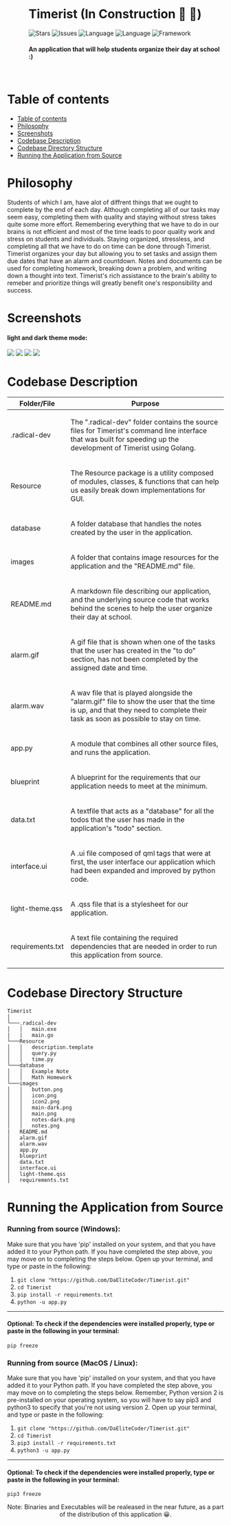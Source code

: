 <div style="margin-left: 50px">
<h1>Timerist (In Construction 👷 🚧)</h1>
<img alt="Stars" src="https://img.shields.io/badge/build-passing-brightgreen">
<img alt="Issues" src="https://img.shields.io/github/issues-raw/DaEliteCoder/Timerist">
<img alt="Language" src="https://img.shields.io/badge/language-python-blue.svg">
<img alt="Language" src="https://img.shields.io/badge/language-golang-red.svg">
<img alt="Framework" src="https://img.shields.io/badge/framework-PyQt5-blue.svg">
  
<h4>An application that will help students organize their day at school :)</h4>
</div>
<br>


Table of contents
=================
<!--ts-->
   * [Table of contents](#Table-of-contents)
   * [Philosophy](#Philosophy)
   * [Screenshots](#Screenshots)
   * [Codebase Description](#Codebase-Description)
   * [Codebase Directory Structure](#Codebase-Directory-Structure)
   * [Running the Application from Source](#Running-the-Application-from-Source)
<!--te-->

Philosophy
===
Students of which I am, have alot of diffrent things that we ought to complete by the end of each day. Although completing all of our tasks may seem easy, completing them with quality and staying without stress takes quite some more effort. Remembering everything that we have to do in our brains is not efficient and most of the time leads to poor quality work and stress on students and individuals. Staying organized, stressless, and completing all that we have to do on time can be done through Timerist. Timerist organizes your day but allowing you to set tasks and assign them due dates that have an alarm and countdown. Notes and documents can be used for completing homework, breaking down a problem, and writing down a thought into text. Timerist's rich assistance to the brain's ability to remeber and prioritize things will greatly benefit one's responsibility and success.


Screenshots
===
#### light and dark theme mode:
<img src="images/main.png">
<img src="images/notes.png">
<img src="images/main-dark.png">
<img src="images/notes-dark.png">



Codebase Description
===
| Folder/File     | Purpose       
| -------------   |:-------------:
| .radical-dev    | <p align="left">The ".radical-dev" folder contains the source files for Timerist's command line interface that was built for speeding up the development of Timerist using Golang.</p>
| Resource        | <p align="left">The Resource package is a utility composed of modules, classes, & functions that can help us easily break down implementations for GUI.</p> 
| database        | <p align="left">A folder database that handles the notes created by the user in the application.</p>      
| images          | <p align="left">A folder that contains image resources for the application and the "README.md" file.</p>
| README.md       | <p align="left">A markdown file describing our application, and the underlying source code that works behind the scenes to help the user organize their day at school.</p>
| alarm.gif       | <p align="left">A gif file that is shown when one of the tasks that the user has created in the "to do" section, has not been completed by the assigned date and time.</p>
| alarm.wav       | <p align="left">A wav file that is played alongside the "alarm.gif" file to show the user that the time is up, and that they need to complete their task as soon as possible to stay on time.</p>
| app.py          | <p align="left">A module that combines all other source files, and runs the application.</p>
| blueprint       | <p align="left">A blueprint for the requirements that our application needs to meet at the minimum.</p>
| data.txt        | <p align="left">A textfile that acts as a "database" for all the todos that the user has made in the application's "todo" section.</p>
| interface.ui    | <p align="left">A .ui file composed of qml tags that were at first, the user interface our application which had been expanded and improved by python code.</p>
| light-theme.qss | <p align="left">A .qss file that is a stylesheet for our application.</p>
| requirements.txt | <p align="left">A text file containing the required dependencies that are needed in order to run this application from source.</p>

Codebase Directory Structure
===
```
Timerist
│
└───.radical-dev
│   │   main.exe
|   |   main.go   
└───Resource
│   │   description.template
│   │   query.py
│   │   time.py
└───database
│   │   Example Note     
│   │   Math Homework
└───images
│   │   button.png
│   │   icon.png
│   │   icon2.png
│   │   main-dark.png
│   │   main.png
│   │   notes-dark.png
│   │   notes.png
|   README.md   
│   alarm.gif
│   alarm.wav
│   app.py
│   blueprint
│   data.txt
│   interface.ui
│   light-theme.qss
│   requirements.txt
```

Running the Application from Source
===
### Running from source (Windows):
Make sure that you have 'pip' installed on your system, and that you have added it to your Python path.
If you have completed the step above, you may move on to completing the steps below.
Open up your terminal, and type or paste in the following:
1. `git clone "https://github.com/DaEliteCoder/Timerist.git"`
2. `cd Timerist`
3. `pip install -r requirements.txt`
4. `python -u app.py`
---
#### Optional: To check if the dependencies were installed properly, type or paste in the following in your terminal: 
`pip freeze`
### Running from source (MacOS / Linux):
Make sure that you have 'pip' installed on your system, and that you have added it to your Python path.
If you have completed the step above, you may move on to completing the steps below. Remember, Python version 2 is pre-installed on your operating system, so you will have to say pip3 and python3 to specify that you're not using version 2.
Open up your terminal, and type or paste in the following:
1. `git clone "https://github.com/DaEliteCoder/Timerist.git"`
2. `cd Timerist`
3. `pip3 install -r requirements.txt`
4. `python3 -u app.py`
---
#### Optional: To check if the dependencies were installed properly, type or paste in the following in your terminal: 
`pip3 freeze`

<p align="center">Note: Binaries and Executables will be realeased in the near future, as a part of the distribution of this application 😀.</p>






